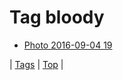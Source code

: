 <!--
title: Tag bloody
date: 2020-06-28T15:26:58.750Z
tags:
-->
# Tag bloody

 * [Photo 2016-09-04 19](149942604874.md)

| [Tags](tags.md) | [Top](index.md) |
